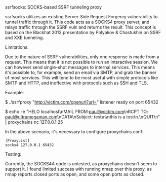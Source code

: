 ssrfsocks: SOCKS-based SSRF tunneling proxy

  ssrfsocks utilizes an existing Server-Side Request Forgercy vulnerability to
  tunnel traffic through it. This code acts as a SOCKS4 proxy server, and
  relays traffic through the SSRF vuln and returns the result. This concept is
  based on the Blackhat 2012 presentation by Polyakov & Chastukhin on SSRF and
  XXE tunneling.

Limitations:

  Due to the nature of SSRF vulnerabilities, only one response is made from a
  request. This means that it is not possible to run an interactive session. We
  can however send single-shot messages to internal services. This means it's 
  possible to, for example, send an email via SMTP, and grab the banner of most
  services. This will tend to be most useful with simple protocols like SMTP 
  and HTTP, and ineffective with protocols such as SSH and TLS.

Example:

  $ ./ssrfproxy "http://victim.com/openurl?url="
  listener ready on port 65432

  $ echo -e "HELO localhost\nMAIL FROM:paul@victim.com\nRCPT TO: paul@ultramegaman.com\nDATA\nSubject: test\n\nthis is a test\n.\nQUIT\n" | proxychains nc 127.0.0.1 25

  In the above scenario, it's necessary to configure proxychains.conf:
  
    [ProxyList]
    socks4 127.0.0.1 65432

Testing:

  Currently, the SOCKS4A code is untested, as proxychains doesn't seem to
  support it. I found limited success with running nmap over this proxy, as 
  nmap reports closed ports as open, and some open ports as closed.
